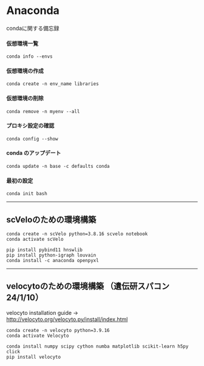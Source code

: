# Anaconda
condaに関する備忘録


#### 仮想環境一覧
```
conda info --envs
```
#### 仮想環境の作成
```
conda create -n env_name libraries
```
#### 仮想環境の削除
```
conda remove -n myenv --all
```

#### プロキシ設定の確認
```
conda config --show
```

#### conda のアップデート
```
conda update -n base -c defaults conda
```

#### 最初の設定
```
conda init bash
```

-----------------
## scVeloのための環境構築
```
conda create -n scVelo python=3.8.16 scvelo notebook
conda activate scVelo

pip install pybind11 hnswlib
pip install python-igraph louvain
conda install -c anaconda openpyxl
```

-----------------
## velocytoのための環境構築 （遺伝研スパコン 24/1/10）
velocyto installation guide ->   http://velocyto.org/velocyto.py/install/index.html
```
conda create -n velocyto python=3.9.16
conda activate Velocyto

conda install numpy scipy cython numba matplotlib scikit-learn h5py click
pip install velocyto
```
